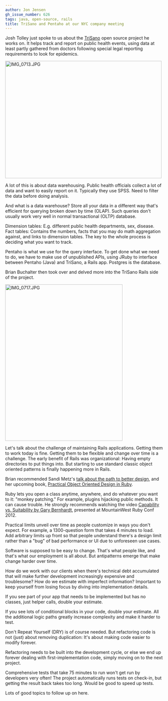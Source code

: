 ```yaml
---
author: Jon Jensen
gh_issue_number: 626
tags: java, open-source, rails
title: TriSano and Pentaho at our NYC company meeting
---
```




Josh Tolley just spoke to us about the [TriSano](http://www.trisano.com/) open source project he works on. It helps track and report on public health events, using data at least partly gathered from doctors following special legal reporting requirements to look for epidemics.

<a href="http://www.flickr.com/photos/80083124@N08/7183675839/" title="IMG_0713.JPG by endpoint920, on Flickr"><img alt="IMG_0713.JPG" height="375" src="/blog/2012/06/13/trisano-and-pentaho-at-our-nyc-company/image-0.jpeg" width="500"/></a>

A lot of this is about data warehousing. Public health officials collect a lot of data and want to easily report on it. Typically they use SPSS. Need to filter the data before doing analysis.

And what is a data warehouse? Store all your data in a different way that's efficient for querying broken down by time (OLAP). Such queries don't usually work very well in normal transactional (OLTP) database.

Dimension tables: E.g. different public health departments, sex, disease. Fact tables: Contains the numbers, facts that you may do math aggregation against, and links to dimension tables. The key to the whole process is deciding what you want to track.

Pentaho is what we use for the query interface. To get done what we need to do, we have to make use of unpublished APIs, using JRuby to interface between Pentaho (Java) and TriSano, a Rails app. Postgres is the database.

Brian Buchalter then took over and delved more into the TriSano Rails side of the project.

<a href="http://www.flickr.com/photos/80083124@N08/7368955894/" title="IMG_0717.JPG by endpoint920, on Flickr"><img alt="IMG_0717.JPG" height="500" src="/blog/2012/06/13/trisano-and-pentaho-at-our-nyc-company/image-0.jpeg" width="375"/></a>

Let's talk about the challenge of maintaining Rails applications. Getting them to work today is fine. Getting them to be flexible and change over time is a challenge. The early benefit of Rails was organizational: Having empty directories to put things into. But starting to use standard classic object oriented patterns is finally happening more in Rails.

Brian recommended Sandi Metz's [talk about the path to better design](http://www.blogger.com/%3Ca%20href=), and her upcoming book, [Practical Object Oriented Design in Ruby](http://www.amazon.com/Practical-Object-Oriented-Design-Ruby/dp/0321721330).

Ruby lets you open a class anytime, anywhere, and do whatever you want to it: "monkey patching." For example, plugins hijacking public methods. It can cause trouble. He strongly recommends watching the video [Capability vs. Suitability by Gary Bernhardt](http://www.blogger.com/www.youtube.com/watch?v=NftT6HWFgq0), presented at MountainWest Ruby Conf 2012.

Practical limits unveil over time as people customize in ways you don't expect. For example, a 1300-question form that takes 4 minutes to load. Add arbitrary limits up front so that people understand there's a design limit rather than a "bug" of bad performance or UI due to unforeseen use cases.

Software is supposed to be easy to change. That's what people like, and that's what our employment is all about. But antipatterns emerge that make change harder over time.

How do we work with our clients when there's technical debt accumulated that will make further development increasingly expensive and troublesome? How do we estimate with imperfect information? Important to keep yourself from losing focus by diving into implementation details.

If you see part of your app that needs to be implemented but has no classes, just helper calls, double your estimate.

If you see lots of conditional blocks in your code, double your estimate. All the additional logic paths greatly increase complexity and make it harder to test.

Don't Repeat Yourself (DRY) is of course needed. But refactoring code is not (just) about removing duplication: It's about making code easier to modify forever.

Refactoring needs to be built into the development cycle, or else we end up forever dealing with first-implementation code, simply moving on to the next project.

Comprehensive tests that take 75 minutes to run won't get run by developers very often! The project automatically runs tests on check-in, but getting the result back takes too long. Would be good to speed up tests.

Lots of good topics to follow up on here.


